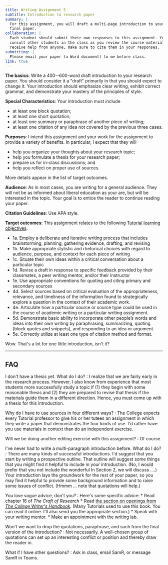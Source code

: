 ```yaml
---
title: Writing Assignment 5
subtitle: Introduction to research paper
summary: |
  For this assignment, you will draft a multi-page introduction to your
  final paper.
collaboration: |
  Each student should submit their own responses to this assignment. You may
  consult other students in the class as you review the course materials. If you
  receive help from anyone, make sure to cite them in your responses. 
submitting: |
  Please email your paper (a Word document) to me before class.
link: true
---
```

**The basics**: Write a 400--600-word draft introduction to your
research paper.  You should consider it a "draft" primarily in that
you should expect to change it.  Your introduction should emphasize
clear writing, exhibit correct grammar, and demonstrate your mastery
of the principles of style.

**Special Characteristics**: Your introduction must include

* at least one block quotation;
* at least one short quotation;
* at least one summary or paraphrase of another piece of writing;
* at least one citation of any idea not covered by the previous three cases.

**Purposes**: I intend this assignment and your work for the assignment to provide a variety of benefits. In particular, I expect that they will

* help you organize your thoughts about your research topic;
* help you formulate a thesis for your research paper;
* prepare us for in-class discussions; and
* help you reflect on proper use of sources.

More details appear in the list of target outcomes.

**Audience**: As in most cases, you are writing for a general audience.
They will not be as informed about liberal education as your are, but
will be interested in the topic.  Your goal is to entice the reader to
continue reading your paper.

**Citation Guidelines**: Use APA style.

**Target outcomes**: This assignment relates to the following [Tutorial
learning objectives](../handouts/objectives).

* 1a. Employ a deliberate and iterative writing process that includes brainstorming, planning, gathering evidence, drafting, and revising
* 1b. Make appropriate stylistic and rhetorical choices with regard to audience, purpose, and context for each piece of writing
* 1c. Situate their own ideas within a critical conversation about a particular topic
* 1d. Revise a draft in response to specific feedback provided by their classmates, a peer writing mentor, and/or their instructor
* 1e. Use appropriate conventions for quoting and citing primary and secondary sources
* 4d. Select sources based on critical evaluation of the appropriateness, relevance, and timeliness of the information found to strategically explore a question in the context of their academic work.
* 4e. Articulate how a particular source or source type could be used in the course of academic writing or a particular writing assignment.
* 5d. Demonstrate basic ability to incorporate other people’s words and ideas into their own writing by paraphrasing, summarizing, quoting (block quotes and snippets), and responding to an idea or argument.
* 5e. Correctly utilize at least one type of citation method and format.

Wow.  That's a lot for one little introduction, isn't it?

---

## FAQ

I don't have a thesis yet. What do I do?
  : I realize that we are fairly early in the research process. However, I also know from experience that most students more successfully study a topic if (1) they begin with some reasonable thesis and (2) they are prepared to revise that thesis if the materials guide them in a different direction. Hence, you must come up with a thesis for this introduction.

Why do I have to use sources in four different ways?
  : The College expects every Tutorial professor to give his or her tutees an assignment in which they write a paper that demonstrates the four kinds of use. I'd rather have you use materials in context than do an independent exercise.

Will we be doing another editing exercise with this assignment?
  : Of course.

I've never had to write a multi-paragraph introduction before. What do I do?
  : There are many kinds of successful introductions. I'd suggest that you start by writing a prospective outline. That outline will suggest some things that you might find it helpful to include in your introduction. (No, I would prefer that you not include the wonderful In Section 2, we will discuss ....) Your introduction lays the groundwork for the rest of your paper, so you may find it helpful to provide some background information and to raise some issues of conflict. (Hmmm ... note that quotations will help.)

You love vague advice, don't you?
  : Here's some specific advice:
      * Read chapter 16 of _The Craft of Research_
      * Read [the section on openings from _The College Writer's Handbook_](https://babel.hathitrust.org/cgi/pt?q1=%22Strong%20Openings%22;id=uc1.31822032375867;view=1up;seq=175;start=1;sz=10;page=root;num=151;size=100;orient=0).
        (Many Tutorials used to use this book.  You can read it online.  I'll 
        also send you the appropriate section.)
      * Speak with your writing mentor.
      * Make an appointment with the writing lab.

Won't we want to drop the quotations, paraphrase, and such from the final version of the introduction?
  : Not necessarily. A well-chosen group of quotations can set up an interesting conflict or position and thereby draw the reader in.

What if I have other questions?
  : Ask in class, email SamR, or message SamR in Teams.
